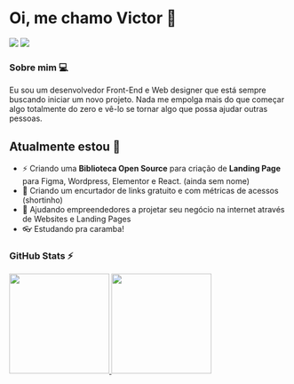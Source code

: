 # Oi, me chamo Victor 👋
<div>
<a href="https://instagram.com/victor.jsx" target="_blank"><img src="https://img.shields.io/badge/-Instagram-%23E4405F?style=for-the-badge&logo=instagram&logoColor=white" target="_blank"></a>
<a href="https://www.linkedin.com/in/victorbenazzi" target="_blank"><img src="https://img.shields.io/badge/-LinkedIn-%230077B5?style=for-the-badge&logo=linkedin&logoColor=white" target="_blank"></a>   
</div>

### Sobre mim 💻
 Eu sou um desenvolvedor Front-End e Web designer que está sempre buscando iniciar um novo projeto. Nada me empolga mais do que começar algo totalmente do zero e vê-lo se tornar algo que possa ajudar outras pessoas.


## Atualmente estou 🔭

- ⚡ Criando uma **Biblioteca Open Source** para criação de **Landing Page** para Figma, Wordpress, Elementor e React. (ainda sem nome)
- 🔗 Criando um encurtador de links gratuito e com métricas de acessos (shortinho)
- 🚀 Ajudando empreendedores a projetar seu negócio na internet através de Websites e Landing Pages
- 👓 Estudando pra caramba!




### GitHub Stats ⚡
<div>
<a href="https://github.com/victorbenazzi">
<img height="180em" src="https://github-readme-stats.vercel.app/api/top-langs/?username=victorbenazzi&layout=compact&langs_count=7&theme=dracula"/>
<img height="180em" src="https://github-readme-stats.vercel.app/api?username=victorbenazzi&show_icons=true&theme=dracula&include_all_commits=true&count_private=true"/>
</div>

